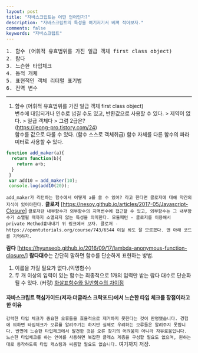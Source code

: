 ```yaml
---
layout: post
title: "자바스크립트는 어떤 언어인가?"
description: "자바스크립트의 특성을 여기저기서 베껴 적어보자."
comments: false
keywords: "자바스크립트"
---
```

<pre>
1. 함수 (어휘적 유효범위를 가진 일급 객체 first class object)
2. 람다
3. 느슨한 타입체크
4. 동적 개체
5. 표현적인 객체 리터럴 표기법
6. 전역 변수
</pre>
---
1. 함수 (어휘적 유효범위를 가진 일급 객체 first class object)<br/>
변수에 대입되거나 인수로 넘길 수도 있고, 반환값으로 사용할 수 있다. > 제약이 없다. > 일급 객체다 > 그럼 2급은?<br/>
(https://jeong-pro.tistory.com/24)<br/>
함수를 값으로 다룰 수 있다. (함수 스스로 객체취급) 함수 자체를 다른 함수의 파라미터로 사용할 수 있다.<br/>
```javascript
function add_maker(a){
  return function(b){
    return a+b;
  }
 }
 var add10 = add_maker(10);
 console.log(add10(20));
```

`add_maker가 리턴하는 함수에서 어떻게 a를 쓸 수 있어? 라고 한다면 클로저에 대해 약간의 지식이 있어야한다.`
**클로저** [https://nesoy.github.io/articles/2017-05/Javascript-Closure]
`
클로저란 내부함수가 외부함수의 지역변수에 접근할 수 있고, 외부함수는 그 내부함수가 소멸될 때까지 소멸되지 않는 특성을 의미한다.
모듈패턴 - 클로저를 이용해서 private Method흉내내기 위 링크에서 보자.
클로저 - https://opentutorials.org/course/743/6544 이걸 봐도 잘 모르겠다. 맨 아래 코드를 기억하자.
`

**람다** [https://hyunseob.github.io/2016/09/17/lambda-anonymous-function-closure/]
**람다대수**는 간단히 말하면 함수를 단순하게 표현하는 방법.
1. 이름을 가질 필요가 없다.(익명함수)
2. 두 개 이상의 입력이 있는 함수는 최종적으로 1개의 입력만 받는 람다 대수로 단순화 될 수 있다. (커링)
[화살표함수와 일반함수의 차이점](https://gs.saro.me/dev?tn=421)

#### 자바스크립트 핵심가이드(저자:더글라스 크락포드)에서 느슨한 타입 체크를 장점이라고 한 이유
`
강력한 타입 체크가 중요한 오류들을 효율적으로 제거하지 못한다는 것이 판명됐습니다. 경험에 의하면 타입체크가 오류를 알려주기는 하지만 실제로 우려하는 오류들은 알려주지 못합니다.
반면에 느슨한 타입체크에서 발견한 것은 오류 찾기의 어려움이 아니라 자유로움입니다.
느슨한 타입체크를 하는 언어를 사용하면 복잡한 클래스 계층을 구성할 필요도 없으며, 원하는 대로 동작하도록 타입 캐스팅과 씨름할 필요도 없습니다.
`
여기까지 저장.

